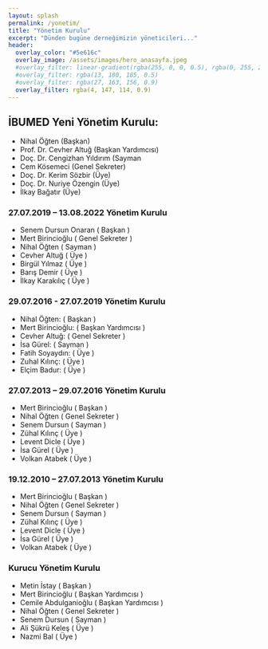 ```yaml
---
layout: splash
permalink: /yonetim/
title: "Yönetim Kurulu"
excerpt: "Dünden bugüne derneğimizin yöneticileri..."
header:
  overlay_color: "#5e616c"
  overlay_image: /assets/images/hero_anasayfa.jpeg
  #overlay_filter: linear-gradient(rgba(255, 0, 0, 0.5), rgba(0, 255, 255, 0.5))
  #overlay_filter: rgba(13, 180, 185, 0.5)
  #overlay_filter: rgba(27, 163, 156, 0.9)
  overlay_filter: rgba(4, 147, 114, 0.9)
---
```


## İBUMED Yeni Yönetim Kurulu:

* Nihal Öğten (Başkan)
* Prof. Dr. Cevher Altuğ (Başkan Yardımcısı)
* Doç. Dr. Cengizhan Yıldırım (Sayman
* Cem Kösemeci (Genel Sekreter)
* Doç. Dr. Kerim Sözbir (Üye)
* Doç. Dr. Nuriye Özengin (Üye)
* İlkay Bağatır (Üye)


### 27.07.2019 – 13.08.2022 Yönetim Kurulu

* Senem Dursun Onaran ( Başkan )
* Mert Birincioğlu ( Genel Sekreter )
* Nihal Öğten ( Sayman )
* Cevher Altuğ ( Üye )
* Birgül Yılmaz ( Üye )
* Barış Demir ( Üye )
* İlkay Karakılıç ( Üye )

### 29.07.2016 - 27.07.2019 Yönetim Kurulu

* Nihal Öğten: ( Başkan )
* Mert Birincioğlu: ( Başkan Yardımcısı )
* Cevher Altuğ: ( Genel Sekreter )
* İsa Gürel: ( Sayman )
* Fatih Soyaydın: ( Üye )
* Zuhal Kılınç: ( Üye )
* Elçim Badur: ( Üye )


### 27.07.2013 – 29.07.2016 Yönetim Kurulu

* Mert Birincioğlu ( Başkan )
* Nihal Öğten ( Genel Sekreter )
* Senem Dursun ( Sayman )
* Zühal Kılınç ( Üye )
* Levent Dicle ( Üye )
* İsa Gürel ( Üye )
* Volkan Atabek ( Üye )

### 19.12.2010 – 27.07.2013 Yönetim Kurulu

* Mert Birincioğlu ( Başkan )
* Nihal Öğten ( Genel Sekreter )
* Senem Dursun ( Sayman )
* Zühal Kılınç ( Üye )
* Levent Dicle ( Üye )
* İsa Gürel ( Üye )
* Volkan Atabek ( Üye )

### Kurucu Yönetim Kurulu

* Metin İstay ( Başkan )
* Mert Birincioğlu ( Başkan Yardımcısı )
* Cemile Abdulganioğlu ( Başkan Yardımcısı )
* Nihal Öğten ( Genel Sekreter )
* Senem Dursun ( Sayman )
* Ali Şükrü Keleş ( Üye )
* Nazmi Bal ( Üye )
